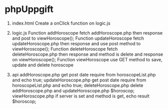 # phpUppgift
1. index.html
Create a onClick function on logic.js

2. logic.js
Function addHoroscope fetch addHoroscope.php then response and post to viewHoroscope();
Function updateHoroscope fetch updateHoroscope.php then response and use post method to viewHoroscope();
Function deleteHoroscope fetch deleteHoroscope.php then response and method is delete and response on viewHoroscope();
Function viewHoroscope use GET method to save, update and delete horoscope 

3. api
addHoroscope.php get post date require from horoscopeList.php and echo true;
updateHoroscope.php get post date require from horoscopeList.php and echo true;
deleteHoroscope.php delete addHoroscope.php and updateHoroscope.php $horoscop;
viewHoroscope.php if server is set and method is get, echo result $horoscop;
